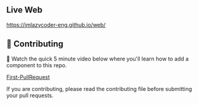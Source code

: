 
## Live Web
https://imlazycoder-eng.github.io/web/




## 🤲 Contributing
🍿  Watch the quick 5 minute video below where you'll learn how to add a component to this repo.

[First-PullRequest](https://devdojo.com/episode/hacktoberfest-2020)


If you are contributing, please read the contributing file before submitting your pull requests.
